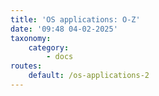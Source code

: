 ```yaml
---
title: 'OS applications: O-Z'
date: '09:48 04-02-2025'
taxonomy:
    category:
        - docs
routes:
    default: /os-applications-2
---
```



